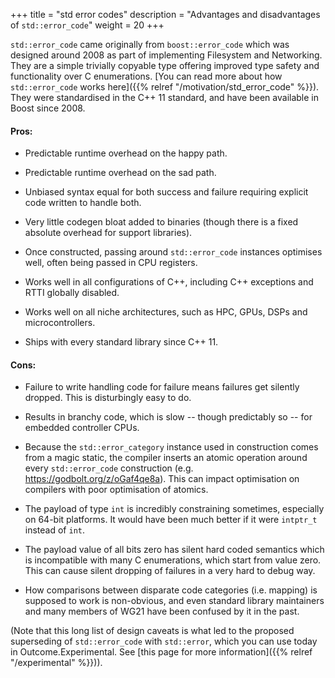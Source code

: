 +++
title = "std error codes"
description = "Advantages and disadvantages of `std::error_code`"
weight = 20
+++

`std::error_code` came originally from `boost::error_code` which was designed around 2008 as part of implementing Filesystem and Networking. They are a simple trivially copyable type offering improved type safety and functionality over C enumerations. [You can read more about how `std::error_code` works here]({{% relref "/motivation/std_error_code" %}}). They were standardised in the C++ 11 standard, and have been available in Boost since 2008.

#### Pros:

- Predictable runtime overhead on the happy path.

- Predictable runtime overhead on the sad path.

- Unbiased syntax equal for both success and failure requiring explicit code written to handle both.

- Very little codegen bloat added to binaries (though there is a fixed absolute overhead for support libraries).

- Once constructed, passing around `std::error_code` instances optimises well, often being passed in CPU registers.

- Works well in all configurations of C++, including C++ exceptions and RTTI globally disabled.

- Works well on all niche architectures, such as HPC, GPUs, DSPs and microcontrollers.

- Ships with every standard library since C++ 11.

#### Cons:

- Failure to write handling code for failure means failures get silently dropped. This is disturbingly easy to do.

- Results in branchy code, which is slow -- though predictably so -- for embedded controller CPUs.

- Because the `std::error_category` instance used in construction comes from a magic static, the compiler inserts an atomic operation around every `std::error_code` construction (e.g. https://godbolt.org/z/oGaf4qe8a). This can impact optimisation on compilers with poor optimisation of atomics.

- The payload of type `int` is incredibly constraining sometimes, especially on 64-bit platforms. It would have been much better if it were `intptr_t` instead of `int`.

- The payload value of all bits zero has silent hard coded semantics which is incompatible with many C enumerations, which start from value zero. This can cause silent dropping of failures in a very hard to debug way.

- How comparisons between disparate code categories (i.e. mapping) is supposed to work is non-obvious, and even standard library maintainers and many members of WG21 have been confused by it in the past.

(Note that this long list of design caveats is what led to the proposed superseding of `std::error_code` with `std::error`, which you can use today in Outcome.Experimental. See [this page for more information]({{% relref "/experimental" %}})).
